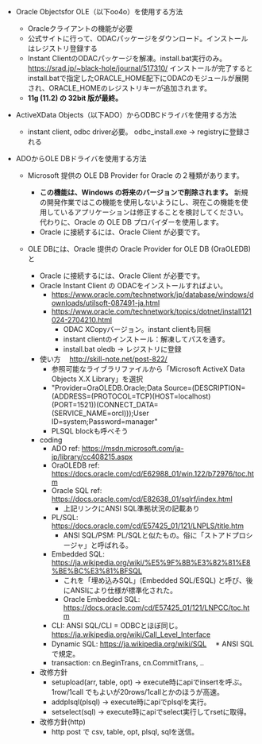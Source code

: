 * Oracle Objectsfor OLE（以下oo4o）を使用する方法
  * Oracleクライアントの機能が必要
  * 公式サイトに行って、ODACパッケージをダウンロード。インストールはレジストリ登録する
  * Instant ClientのODACパッケージを解凍。install.bat実行のみ。
     https://srad.jp/~black-hole/journal/517310/
     インストールが完了するとinstall.batで指定したORACLE_HOME配下にODACのモジュールが展開され、ORACLE_HOMEのレジストリキーが追加されます。
  * __11g (11.2) の 32bit 版が最終。__

* ActiveXData Objects（以下ADO）からODBCドライバを使用する方法
  * instant client, odbc driver必要。 odbc_install.exe -> registryに登録される
  
* ADOからOLE DBドライバを使用する方法
  * Microsoft 提供の OLE DB Provider for Oracle の２種類があります。
    * __この機能は、Windows の将来のバージョンで削除されます。__ 新規の開発作業ではこの機能を使用しないようにし、現在この機能を使用しているアプリケーションは修正することを検討してください。 代わりに、Oracle の OLE DB プロバイダーを使用します。
    * Oracle に接続するには、Oracle Client が必要です。

  * OLE DBには、Oracle 提供の Oracle Provider for OLE DB (OraOLEDB) と  
    * Oracle に接続するには、Oracle Client が必要です。
    * Oracle Instant Client の ODACをインストールすればよい。
      * https://www.oracle.com/technetwork/jp/database/windows/downloads/utilsoft-087491-ja.html
      * https://www.oracle.com/technetwork/topics/dotnet/install121024-2704210.html
        * ODAC XCopyバージョン。instant clientも同梱
        * instant clientのインストール：解凍してパスを通す。
        * install.bat oledb  -> レジストリに登録
    * 使い方　 http://skill-note.net/post-822/
      * 参照可能なライブラリファイルから「Microsoft ActiveX Data Objects X.X Library」を選択
      * "Provider=OraOLEDB.Oracle;Data Source=(DESCRIPTION=(ADDRESS=(PROTOCOL=TCP)(HOST=localhost)(PORT=1521))(CONNECT_DATA=(SERVICE_NAME=orcl)));User ID=system;Password=manager"
      * PLSQL blockも呼べそう
    * coding
      * ADO ref: https://msdn.microsoft.com/ja-jp/library/cc408215.aspx
      * OraOLEDB ref: https://docs.oracle.com/cd/E62988_01/win.122/b72976/toc.htm
      * Oracle SQL ref: https://docs.oracle.com/cd/E82638_01/sqlrf/index.html
        * 上記リンクにANSI SQL準拠状況の記載あり
      * PL/SQL: https://docs.oracle.com/cd/E57425_01/121/LNPLS/title.htm
        * ANSI SQL/PSM: PL/SQLと似たもの。俗に「ストアドプロシージャ」と呼ばれる。
      * Embedded SQL: https://ja.wikipedia.org/wiki/%E5%9F%8B%E3%82%81%E8%BE%BC%E3%81%BFSQL
        * これを「埋め込みSQL」(Embedded SQL/ESQL) と呼び、後にANSIにより仕様が標準化された。
        * Oracle Embedded SQL: https://docs.oracle.com/cd/E57425_01/121/LNPCC/toc.htm
      * CLI: ANSI SQL/CLI = ODBCとほぼ同じ。https://ja.wikipedia.org/wiki/Call_Level_Interface
      * Dynamic SQL: https://ja.wikipedia.org/wiki/SQL
      　* ANSI SQLで規定。
      * transaction: cn.BeginTrans, cn.CommitTrans, ..
    * 改修方針
      * setupload(arr, table, opt) -> execute時にapiでinsertを呼ぶ。1row/1call でもよいが20rows/1callとかのほうが高速。
      * addplsql(plsql) -> execute時にapiでplsqlを実行。
      * setselect(sql) -> execute時にapiでselect実行してrsetに取得。
    * 改修方針(http)
      * http post で csv, table, opt, plsql, sqlを送信。
      

